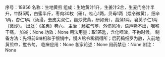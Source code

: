 序号：18956
名称：生地黄煎
组成：生地黄汁1升，生姜汁2合，生麦门冬汁半升，牛酥5两，白蜜半斤，枣肉30枚（研），桂心1两，贝母1两（煨令微黄），细辛1两，杏仁1两（汤浸，去皮尖双仁，麸炒微黄，研如膏），菖蒲1两，皂荚子仁1两（微炒）。
出处：《圣惠》卷六。
主治：肺脏气壅，外伤风冷，语声嘶不出，咽喉干痛。
加减：None
功效：None
用法用量：取1茶匙，含化咽津，不拘时候。
制备方法：先将前6味相和于银锅中，慢火熬令稀稠得所；后药捣细罗为散，入前地黄煎中，搅令匀。
临床应用：None
各家论述：None
用药禁忌：None
附注：None
